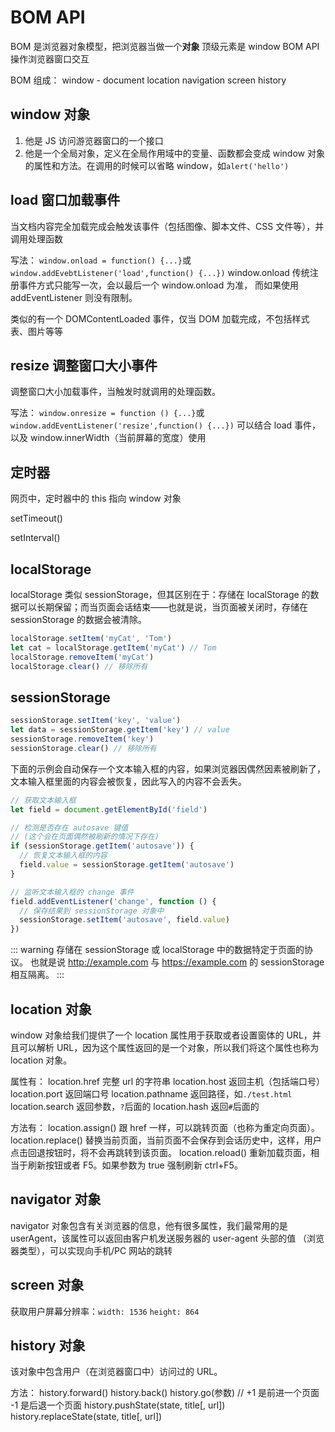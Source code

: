 # BOM API

BOM 是浏览器对象模型，把浏览器当做一个**对象**
顶级元素是 window
BOM API 操作浏览器窗口交互

BOM 组成：
window - document location navigation screen history

## window 对象

1. 他是 JS 访问游览器窗口的一个接口
2. 他是一个全局对象，定义在全局作用域中的变量、函数都会变成 window 对象的属性和方法。在调用的时候可以省略 window，如`alert('hello')`

## load 窗口加载事件

当文档内容完全加载完成会触发该事件（包括图像、脚本文件、CSS 文件等），并调用处理函数

写法：
`window.onload = function() {...}`或`window.addEvebtListener('load',function() {...})`
window.onload 传统注册事件方式只能写一次，会以最后一个 window.onload 为准，
而如果使用 addEventListener 则没有限制。

类似的有一个 DOMContentLoaded 事件，仅当 DOM 加载完成，不包括样式表、图片等等

## resize 调整窗口大小事件

调整窗口大小加载事件，当触发时就调用的处理函数。

写法：
`window.onresize = function () {...}`或`window.addEventListener('resize',function() {...})`
可以结合 load 事件，以及 window.innerWidth（当前屏幕的宽度）使用

## 定时器

网页中，定时器中的 this 指向 window 对象

setTimeout()

setInterval()

## localStorage

localStorage 类似 sessionStorage，但其区别在于：存储在 localStorage 的数据可以长期保留；而当页面会话结束——也就是说，当页面被关闭时，存储在 sessionStorage 的数据会被清除。

```js
localStorage.setItem('myCat', 'Tom')
let cat = localStorage.getItem('myCat') // Tom
localStorage.removeItem('myCat')
localStorage.clear() // 移除所有
```

## sessionStorage

```js
sessionStorage.setItem('key', 'value')
let data = sessionStorage.getItem('key') // value
sessionStorage.removeItem('key')
sessionStorage.clear() // 移除所有
```

下面的示例会自动保存一个文本输入框的内容，如果浏览器因偶然因素被刷新了，文本输入框里面的内容会被恢复，因此写入的内容不会丢失。

```js
// 获取文本输入框
let field = document.getElementById('field')

// 检测是否存在 autosave 键值
// (这个会在页面偶然被刷新的情况下存在)
if (sessionStorage.getItem('autosave')) {
  // 恢复文本输入框的内容
  field.value = sessionStorage.getItem('autosave')
}

// 监听文本输入框的 change 事件
field.addEventListener('change', function () {
  // 保存结果到 sessionStorage 对象中
  sessionStorage.setItem('autosave', field.value)
})
```

::: warning
存储在 sessionStorage 或 localStorage 中的数据特定于页面的协议。
也就是说 http://example.com 与 https://example.com 的 sessionStorage 相互隔离。
:::

## location 对象

window 对象给我们提供了一个 location 属性用于获取或者设置窗体的 URL，并且可以解析 URL，因为这个属性返回的是一个对象，所以我们将这个属性也称为 location 对象。

属性有：
location.href 完整 url 的字符串
location.host 返回主机（包括端口号）
location.port 返回端口号
location.pathname 返回路径，如`./test.html`
location.search 返回参数，`?`后面的
location.hash 返回`#`后面的

方法有：
location.assign() 跟 href 一样，可以跳转页面（也称为重定向页面）。
location.replace() 替换当前页面，当前页面不会保存到会话历史中，这样，用户点击回退按钮时，将不会再跳转到该页面。
location.reload() 重新加载页面，相当于刷新按钮或者 F5。如果参数为 true 强制刷新 ctrl+F5。

## navigator 对象

navigator 对象包含有关浏览器的信息，他有很多属性，我们最常用的是 userAgent，该属性可以返回由客户机发送服务器的 user-agent 头部的值 （浏览器类型），可以实现向手机/PC 网站的跳转

## screen 对象

获取用户屏幕分辨率：`width: 1536` `height: 864`

## history 对象

该对象中包含用户（在浏览器窗口中）访问过的 URL。

方法：
history.forward()
history.back()
history.go(参数) // +1 是前进一个页面 -1 是后退一个页面
history.pushState(state, title[, url])
history.replaceState(state, title[, url])
